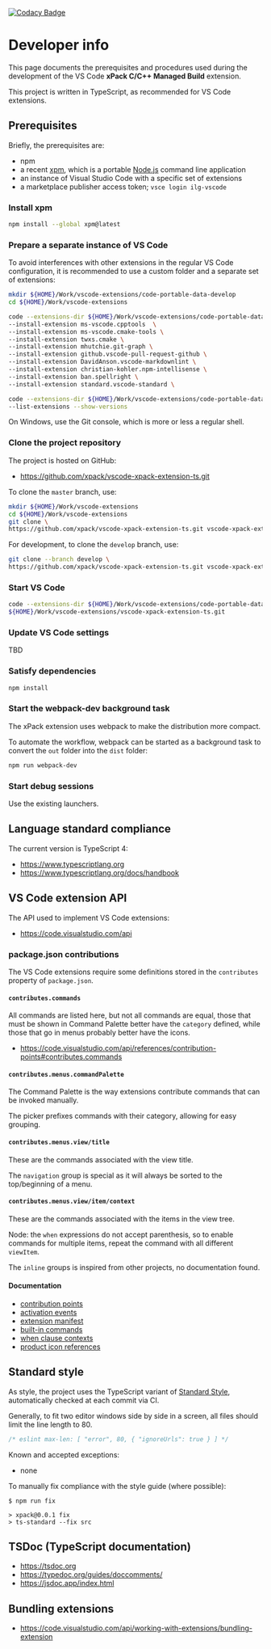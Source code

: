 [![Codacy Badge](https://app.codacy.com/project/badge/Grade/984cdd1e0ee24ff58ab9f941427ae2e3)](https://www.codacy.com/gh/xpack/vscode-xpack-extension-ts/dashboard?utm_source=github.com&amp;utm_medium=referral&amp;utm_content=xpack/vscode-xpack-extension-ts&amp;utm_campaign=Badge_Grade)

# Developer info

This page documents the prerequisites and procedures used during the
development of the VS Code **xPack C/C++ Managed Build** extension.

This project is written in TypeScript, as recommended for VS Code extensions.

## Prerequisites

Briefly, the prerequisites are:

- npm
- a recent [xpm](https://xpack.github.io/xpm/), which is a portable
[Node.js](https://nodejs.org/) command line application
- an instance of Visual Studio Code with a specific set of extensions
- a marketplace publisher access token; `vsce login ilg-vscode`

### Install xpm

```sh
npm install --global xpm@latest
```

### Prepare a separate instance of VS Code

To avoid interferences with other extensions in the regular VS Code
configuration, it is recommended to use a custom folder and a separate
set of extensions:

```sh
mkdir ${HOME}/Work/vscode-extensions/code-portable-data-develop
cd ${HOME}/Work/vscode-extensions

code --extensions-dir ${HOME}/Work/vscode-extensions/code-portable-data-develop \
--install-extension ms-vscode.cpptools  \
--install-extension ms-vscode.cmake-tools \
--install-extension twxs.cmake \
--install-extension mhutchie.git-graph \
--install-extension github.vscode-pull-request-github \
--install-extension DavidAnson.vscode-markdownlint \
--install-extension christian-kohler.npm-intellisense \
--install-extension ban.spellright \
--install-extension standard.vscode-standard \

code --extensions-dir ${HOME}/Work/vscode-extensions/code-portable-data-develop \
--list-extensions --show-versions
```

On Windows, use the Git console, which is more or less a regular shell.

### Clone the project repository

The project is hosted on GitHub:

- <https://github.com/xpack/vscode-xpack-extension-ts.git>

To clone the `master` branch, use:

```sh
mkdir ${HOME}/Work/vscode-extensions
cd ${HOME}/Work/vscode-extensions
git clone \
https://github.com/xpack/vscode-xpack-extension-ts.git vscode-xpack-extension-ts.git
```

For development, to clone the `develop` branch, use:

```sh
git clone --branch develop \
https://github.com/xpack/vscode-xpack-extension-ts.git vscode-xpack-extension-ts.git
```

### Start VS Code

```sh
code --extensions-dir ${HOME}/Work/vscode-extensions/code-portable-data-develop \
${HOME}/Work/vscode-extensions/vscode-xpack-extension-ts.git
```

### Update VS Code settings

TBD

### Satisfy dependencies

```sh
npm install
```

### Start the webpack-dev background task

The xPack extension uses webpack to make the distribution more compact.

To automate the workflow, webpack can be started as a background
task to convert the `out` folder into the `dist` folder:

```sh
npm run webpack-dev
```

### Start debug sessions

Use the existing launchers.

## Language standard compliance

The current version is TypeScript 4:

- <https://www.typescriptlang.org>
- <https://www.typescriptlang.org/docs/handbook>

## VS Code extension API

The API used to implement VS Code extensions:

- <https://code.visualstudio.com/api>

### package.json contributions

The VS Code extensions require some definitions stored in the
`contributes` property of `package.json`.

#### `contributes.commands`

All commands are listed here, but not all commands are equal,
those that must be shown in Command Palette better have the `category`
defined, while those that go in menus probably better have the icons.

- <https://code.visualstudio.com/api/references/contribution-points#contributes.commands>

#### `contributes.menus.commandPalette`

The Command Palette is the way extensions contribute commands that can
be invoked manually.

The picker prefixes commands with their category, allowing for easy grouping.

#### `contributes.menus.view/title`

These are the commands associated with the view title.

The `navigation` group is special as it will always be sorted to the
top/beginning of a menu.

#### `contributes.menus.view/item/context`

These are the commands associated with the items in the view tree.

Node: the `when` expressions do not accept parenthesis, so to enable
commands for multiple items, repeat the command with all different
`viewItem`.

The `inline` groups is inspired from other projects, no documentation found.

#### Documentation

- [contribution points](https://code.visualstudio.com/api/references/contribution-points)
- [activation events](https://code.visualstudio.com/api/references/activation-events)
- [extension manifest](https://code.visualstudio.com/api/references/extension-manifest)
- [built-in commands](https://code.visualstudio.com/api/references/commands)
- [when clause contexts](https://code.visualstudio.com/api/references/when-clause-contexts)
- [product icon references](https://code.visualstudio.com/api/references/icons-in-labels)

## Standard style

As style, the project uses the TypeScript variant of
[Standard Style](https://standardjs.com/#typescript),
automatically checked at each commit via CI.

Generally, to fit two editor windows side by side in a screen,
all files should limit the line length to 80.

```js
/* eslint max-len: [ "error", 80, { "ignoreUrls": true } ] */
```

Known and accepted exceptions:

- none

To manually fix compliance with the style guide (where possible):

```console
$ npm run fix

> xpack@0.0.1 fix
> ts-standard --fix src
```

## TSDoc (TypeScript documentation)

- <https://tsdoc.org>
- <https://typedoc.org/guides/doccomments/>
- <https://jsdoc.app/index.html>

## Bundling extensions

- <https://code.visualstudio.com/api/working-with-extensions/bundling-extension>
